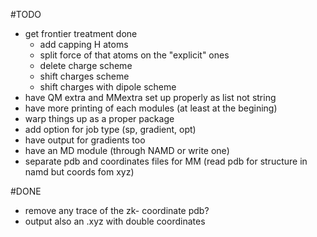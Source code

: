 #TODO
- get frontier treatment done
  - add capping H atoms
  - split force of that atoms on the "explicit" ones
  - delete charge scheme
  - shift charges scheme
  - shift charges with dipole scheme
- have QM extra and MMextra set up properly as list not string
- have more printing of each modules (at least at the begining)
- warp things up as a proper package
- add option for job type (sp, gradient, opt)
- have output for gradients too
- have an MD module (through NAMD or write one)
- separate pdb and coordinates files for MM (read pdb for structure in namd but coords fom xyz) 

#DONE
- remove any trace of the zk- coordinate pdb?
- output also an .xyz with double coordinates

